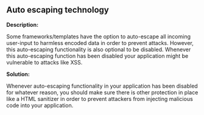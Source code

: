 Auto escaping technology 
-------

**Description:**

Some frameworks/templates have the option to auto-escape all incoming user-input to harmless
encoded data in order to prevent attacks. However, this auto-escaping functionality is also
optional to be disabled. Whenever this auto-escaping function has been disabled your application
might be vulnerable to attacks like XSS.

**Solution:**

Whenever auto-escaping functionality in your application has been disabled for whatever reason, you
should make sure there is other protection in place like a HTML sanitizer in order to
prevent attackers from injecting malicious code into your application.

